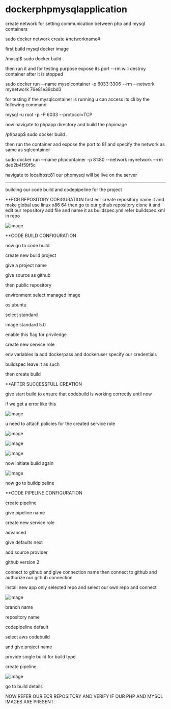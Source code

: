 # dockerphpmysqlapplication

create network for setting communication between php and mysql containers


sudo docker network create #networkname#


first build mysql docker image


/mysql$ sudo docker build .


then run it and for testing purpose expose its port --rm will destroy container after it is stopped 


sudo docker run --name mysqlcontainer -p 6033:3306 --rm --network mynetwork 76e81e39cbd3


for testing if the mysqlcontainer is running u can access its cli by the following command


mysql -u root -p -P 6033 --protocol=TCP


now navigate to phpapp directory and build the phpimage


/phpapp$ sudo docker build .


then run the container and expose the port to 81 and specify the network as same as sqlcontainer


sudo docker run --name phpcontainer -p 81:80 --network mynetwork --rm ded2b4f59f5c


navigate to localhost:81 our phpmysql will be live on the server

---------------------------------------------------------------------------------------
building our code build and codepipeline for the project

**ECR REPOSITORY COFIGURATION
first ecr create repository 
name it and make global 
use linux x86 64 
then go to our github repository
clone it and edit our repository
add file and name it as buildspec.yml
refer buildspec.xml in repo

![image](https://user-images.githubusercontent.com/52123143/144964610-686eadb2-2782-41d6-861c-21a2de5cafb4.png)

**CODE BUILD CONFIGURATION

now go to code build 

create new build project

give a project name

give source as github

then
public repository 

environment select managed image

os ubuntu 

select standard

image standard 5.0

enable this flag for priviledge

create new service role

env variables la add dockerpass and dockeruser specify our credentials

buildspec leave it as such

then create build


**AFTER SUCCESSFULL  CREATION

give start build to ensure that codebuild is working correctly until now

if we get a error like this

![image](https://user-images.githubusercontent.com/52123143/144965278-dd21105d-6521-4fcb-8421-57396eb7c674.png)

u need to attach policies for the created service role


![image](https://user-images.githubusercontent.com/52123143/144965347-c590ae2c-b029-433c-8bab-9e0c78fb3dd2.png)

![image](https://user-images.githubusercontent.com/52123143/144965370-b888b0b9-064e-4fbb-9705-526dd45bf18c.png)

![image](https://user-images.githubusercontent.com/52123143/144965423-88c1d065-71ac-4f83-abb7-7b8f7a9fff59.png)

now initiate build again 

![image](https://user-images.githubusercontent.com/52123143/144965470-39ee9315-94f1-4b2d-8277-e186acc4f688.png)


now go to buildpipeline

**CODE PIPELINE CONFIGURATION

create pipeline

give pipeline name

create new service role


advanced

give defaults next

add source provider

github version 2

connect to github and give connection name then connect to github and authorize our github connection

install new app only selected repo and select our own repo and connect

![image](https://user-images.githubusercontent.com/52123143/144965759-a1327e37-61ce-49c3-a866-39e1c2d82a56.png)

branch name 

repository name

codepipeline default

select aws codebuild

and give project name

provide single build for build type

create pipeline.

![image](https://user-images.githubusercontent.com/52123143/144965967-5a822c31-1f2c-4f28-83fa-8baddb966bdf.png)

go to build details

NOW REFER  OUR ECR REPOSITORY AND VERIFY IF OUR PHP AND MYSQL IMAGES ARE PRESENT.



